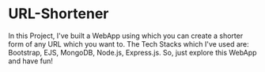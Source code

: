# URL-Shortener
In this Project, I've built a WebApp using which you can create a shorter form of any URL which you want to. The Tech Stacks which I've used are: Bootstrap, EJS, MongoDB, Node.js, Express.js. So, just explore this WebApp and have fun!
